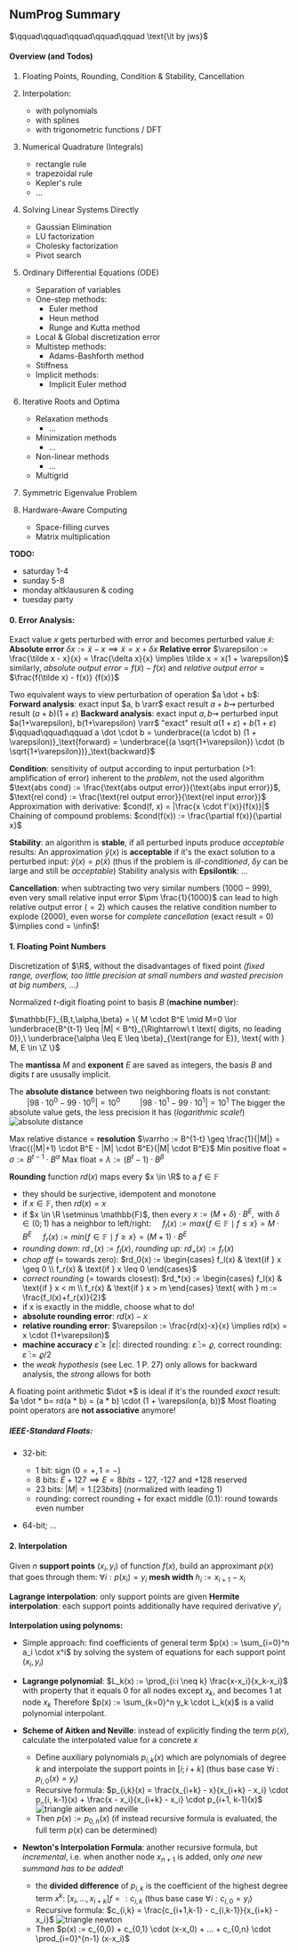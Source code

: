 ## NumProg Summary
$\qquad\qquad\qquad\qquad\qquad \text{\it by jws}$


#### Overview (and Todos)

1) Floating Points, Rounding, Condition & Stability, Cancellation

2) Interpolation:
    - with polynomials
    - with splines
    - with trigonometric functions / DFT

3) Numerical Quadrature (Integrals)
    - rectangle rule
    - trapezoidal rule
    - Kepler's rule
    - ...

4) Solving Linear Systems Directly
    - Gaussian Elimination
    - LU factorization
    - Cholesky factorization
    - Pivot search

5) Ordinary Differential Equations (ODE)
    - Separation of variables
    - One-step methods:
        - Euler method
        - Heun method
        - Runge and Kutta method
    - Local & Global discretization error
    - Multistep methods:
        - Adams-Bashforth method
    - Stiffness
    - Implicit methods:
        - Implicit Euler method

6) Iterative Roots and Optima
    - Relaxation methods
        - ...
    - Minimization methods
        - ...
    - Non-linear methods
        - ...
    - Multigrid

7) Symmetric Eigenvalue Problem

8) Hardware-Aware Computing
    - Space-filling curves
    - Matrix multiplication

**TODO:**
- saturday 1-4
- sunday 5-8
- monday altklausuren & coding
- tuesday party


#### 0. Error Analysis:

Exact value $x$ gets perturbed with error and becomes perturbed value $\tilde x$:
**Absolute error** $\delta x := \tilde x - x \implies \tilde x = x + \delta x$
**Relative error** $\varepsilon := \frac{\tilde x - x}{x} = \frac{\delta x}{x} \implies \tilde x = x(1 + \varepsilon)$
similarly, *absolute output error* = $f(\tilde x) - f(x)$ and *relative output error* = $\frac{f(\tilde x) - f(x)} {f(x)}$

Two equivalent ways to view perturbation of operation $a \dot + b$:
**Forward analysis**: exact input $a, b \rarr$ exact result $a + b \rightsquigarrow$ perturbed result $(a+b)(1+\varepsilon)$
**Backward analysis**: exact input $a, b \rightsquigarrow$ perturbed input $a(1+\varepsilon), b(1+\varepsilon) \rarr$ "exact" result $a(1+\varepsilon) + b(1+\varepsilon)$
$\qquad\qquad\qquad a \dot \cdot b = \underbrace{(a \cdot b) (1 + \varepsilon)}_\text{forward} = \underbrace{(a \sqrt{1+\varepsilon}) \cdot (b \sqrt{1+\varepsilon})}_\text{backward}$

**Condition**: sensitivity of output according to input perturbation (>1: amplification of error) inherent to the *problem*, not the used algorithm
$\text{abs cond} := \frac{\text{abs output error}}{\text{abs input error}}$, $\text{rel cond} := \frac{\text{rel output error}}{\text{rel input error}}$
Approximation with derivative: $cond(f, x) = |\frac{x \cdot f'(x)}{f(x)}|$
Chaining of compound problems: $cond(f(x)) := \frac{\partial f(x)}{\partial x}$

**Stability**: an algorithm is **stable**, if all perturbed inputs produce *acceptable* results:
An approximation $\tilde y(x)$ is **acceptable** if it's the exact solution to a perturbed input: $\tilde y(x) = p(\tilde x)$ (thus if the problem is *ill-conditioned*, $\delta y$ can be large and still be *acceptable*)
Stability analysis with **Epsilontik**: ...

**Cancellation**: when subtracting two very similar numbers ($1000 - 999$), even very small relative input error $\pm \frac{1}{1000}$ can lead to high relative output error ($= 2$) which causes the relative condition number to explode ($2000$), even worse for *complete cancellation* (exact result = 0) $\implies cond = \infin$!


#### 1. Floating Point Numbers

Discretization of $\R$, without the disadvantages of fixed point *(fixed range, overflow, too little precision at small numbers and wasted precision at big numbers, ...)*

Normalized $t$-digit floating point to basis $B$ (**machine number**):

$\mathbb{F}_{B,t,\alpha,\beta} = \{ M \cdot B^E \mid M=0 \lor \underbrace{B^{t-1} \leq |M| < B^t}_{\Rightarrow\ t \text{ digits, no leading 0}},\ \underbrace{\alpha \leq E \leq \beta}_{\text{range for E}}, \text{ with } M, E \in \Z  \}$

The **mantissa** $M$ and **exponent** $E$ are saved as integers, the basis $B$ and digits $t$ are ususally implicit.

The **absolute distance** between two neighboring floats is not constant:
    $\qquad |98 \cdot 10^0 - 99 \cdot 10^0| = 10^0$
    $\qquad |98 \cdot 10^1 - 99 \cdot 10^1| = 10^1$
The bigger the absolute value gets, the less precision it has (*logarithmic scale!*)
![absolute distance](./img/float.png)

Max relative distance = **resolution** $\varrho := B^{1-t} \geq \frac{1}{|M|} = \frac{(|M|+1) \cdot B^E - |M| \cdot B^E}{|M| \cdot B^E}$
Min positive float = $\sigma := B^{t-1} \cdot B^\alpha$
Max float = $\lambda := (B^t - 1) \cdot B^\beta$

**Rounding** function $rd(x)$ maps every $x \in \R$ to a $f \in \mathbb{F}$
  - they should be surjective, idempotent and monotone
  - if $x \in \mathbb{F}$, then $rd(x) = x$
  - if  $x \in \R \setminus \mathbb{F}$, then every $x := (M + \delta) \cdot B^E,\text{ with } \delta \in (0; 1)$ has a neighbor to left/right:
        $\quad f_l(x) := max\{ f \in \mathbb{F} \mid f \leq x \} = M \cdot B^E$
        $\quad f_r(x) := min\{ f \in \mathbb{F} \mid f \geq x \} = (M+1) \cdot B^E$
  - *rounding down*: $rd_-(x) := f_l(x)$, *rounding up:* $rd_+(x) := f_r(x)$
  - *chop off* (= towards zero): $rd_0(x) := \begin{cases} f_l(x) & \text{if } x \geq 0 \\ f_r(x) & \text{if } x \leq 0 \end{cases}$
  - *correct rounding* (= towards closest): $rd_*(x) := \begin{cases} f_l(x) & \text{if } x < m \\ f_r(x) & \text{if } x > m \end{cases} \text{ with } m := \frac{f_l(x)+f_r(x)}{2}$
  - if x is exactly in the middle, choose what to do!
  - **absolute rounding error**: $rd(x) - x$
  - **relative rounding error**: $\varepsilon := \frac{rd(x)-x}{x} \implies rd(x) = x \cdot (1+\varepsilon)$
  - **machine accuracy** $\bar \varepsilon \geq |\varepsilon|$: directed rounding: $\bar \varepsilon := \varrho$, correct rounding: $\bar \varepsilon := \varrho / 2$
  - the *weak hypothesis* (see Lec. 1 P. 27) only allows for backward analysis, the *strong* allows for both

A floating point arithmetic $\dot *$ is ideal if it's the rounded *exact* result: $a \dot * b= rd(a * b) = (a * b) \cdot (1 + \varepsilon(a, b))$
Most floating point operators are **not associative** anymore!

##### IEEE-Standard Floats:

- 32-bit:
  - 1 bit: sign ($0 = +, 1 = -$)
  - 8 bits: $E + 127 \implies E = 8bits - 127$, -127 and +128 reserved
  - 23 bits: $|M| = 1.[23bits]$ (normalized with leading 1)
  - rounding: correct rounding + for exact middle (0.1): round towards even number

- 64-bit;
    ...



#### 2. Interpolation

Given $n$ **support points** $(x_i, y_i)$ of function $f(x)$, build an approximant $p(x)$ that goes through them: $\forall i: p(x_i) = y_i$
**mesh width** $h_i := x_{i+1} - x_i$

**Lagrange interpolation**: only support points are given
**Hermite interpolation**: each support points additionally have required derivative $y'_i$

**Interpolation using polynoms:**
- Simple approach: find coefficients of general term $p(x) := \sum_{i=0}^n a_i \cdot x^i$ by solving the system of equations for each support point $(x_i, y_i)$
- **Lagrange polynomial**: $L_k(x) := \prod_{i:i \neq k} \frac{x-x_i}{x_k-x_i}$ with property that it equals 0 for all nodes except $x_k$, and becomes 1 at node $x_k$
Therefore $p(x) := \sum_{k=0}^n y_k \cdot L_k(x)$ is a valid polynomial interpolant.
- **Scheme of Aitken and Neville**: instead of explicitly finding the term $p(x)$, calculate the interpolated value for a concrete $x$
  - Define auxiliary polynomials $p_{i,k}(x)$ which are polynomials of degree $k$ and interpolate the support points in $[i; i+k]$ (thus base case $\forall i: p_{i,0}(x) = y_i$)
  - Recursive formula: $p_{i,k}(x) = \frac{x_{i+k} - x}{x_{i+k} - x_i} \cdot p_{i, k-1}(x) + \frac{x - x_i}{x_{i+k} - x_i} \cdot p_{i+1, k-1}(x)$
  ![triangle aitken and neville](./img/neville.png)
  - Then $p(x) := p_{0,n}(x)$ (if instead recursive formula is evaluated, the full term $p(x)$ can be determined)

- **Newton's Interpolation Formula**: another recursive formula, but *incremental*, i.e. when another node $x_{n+1}$ is added, only *one new summand has to be added*!
  - the **divided difference** of $p_{i,k}$ is the coefficient of the highest degree term $x^k$: $[x_i,...,x_{i+k}]f =: c_{i, k}$ (thus base case $\forall i: c_{i,0} = y_i$)
  - Recursive formula: $c_{i,k} = \frac{c_{i+1,k-1} - c_{i,k-1}}{x_{i+k} - x_i}$
  ![triangle newton](./img/newton.png)
  - Then $p(x) := c_{0,0} + c_{0,1} \cdot (x-x_0) + ... + c_{0,n} \cdot \prod_{i=0}^{n-1} (x-x_i)$
